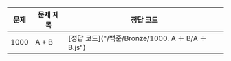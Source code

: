 | 문제 | 문제 제목 | 정답 코드                                          |
| ---- | --------- | -------------------------------------------------- |
| 1000 | A + B     | [정답 코드]("/백준/Bronze/1000. A ＋ B/A ＋ B.js") |

